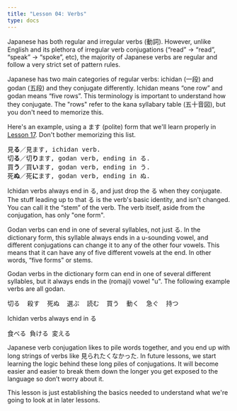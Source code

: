 ```yaml
---
title: "Lesson 04: Verbs"
type: docs
---
```



Japanese has both regular and irregular verbs (動詞). However, unlike English and its plethora of irregular verb conjugations (“read” \-\> “read”, “speak” \-\> “spoke”, etc), the majority of Japanese verbs are regular and follow a very strict set of pattern rules.

Japanese has two main categories of regular verbs: ichidan (一段) and godan (五段) and they conjugate differently. Ichidan means “one row” and godan means “five rows”. This terminology is important to understand how they conjugate. The "rows" refer to the kana syllabary table (五十音図), but you don't need to memorize this.

Here's an example, using a ます (polite) form that we'll learn properly in [Lesson 17](./Lesson17.md). Don't bother memorizing this list.

<pre>
見<b>る</b>／見ます, ichidan verb.
切<b>る</b>／切<b>り</b>ます, godan verb, ending in る.
買<b>う</b>／買<b>い</b>ます, godan verb, ending in う.
死<b>ぬ</b>／死<b>に</b>ます, godan verb, ending in ぬ.
</pre>

Ichidan verbs always end in る, and just drop the る when they conjugate. The stuff leading up to that る is the verb's basic identity, and isn't changed. You can call it the “stem” of the verb. The verb itself, aside from the conjugation, has only "one form".

Godan verbs can end in one of several syllables, not just る. In the dictionary form, this syllable always ends in a u-sounding vowel, and different conjugations can change it to any of the other four vowels. This means that it can have any of five different vowels at the end. In other words, “five forms” or stems.

Godan verbs in the dictionary form can end in one of several different syllables, but it always ends in the (romaji) vowel "u". The following example verbs are all godan. 

<pre>
切る	殺す	死ぬ	選ぶ	読む	買う	動く	急ぐ	持つ
</pre>

Ichidan verbs always end in る

<pre>
食べる	負ける	変える
</pre>

Japanese verb conjugation likes to pile words together, and you end up with long strings of verbs like 見られたくなかった. In future lessons, we start learning the logic behind these long piles of conjugations. It will become easier and easier to break them down the longer you get exposed to the language so don’t worry about it.

This lesson is just establishing the basics needed to understand what we're going to look at in later lessons.  